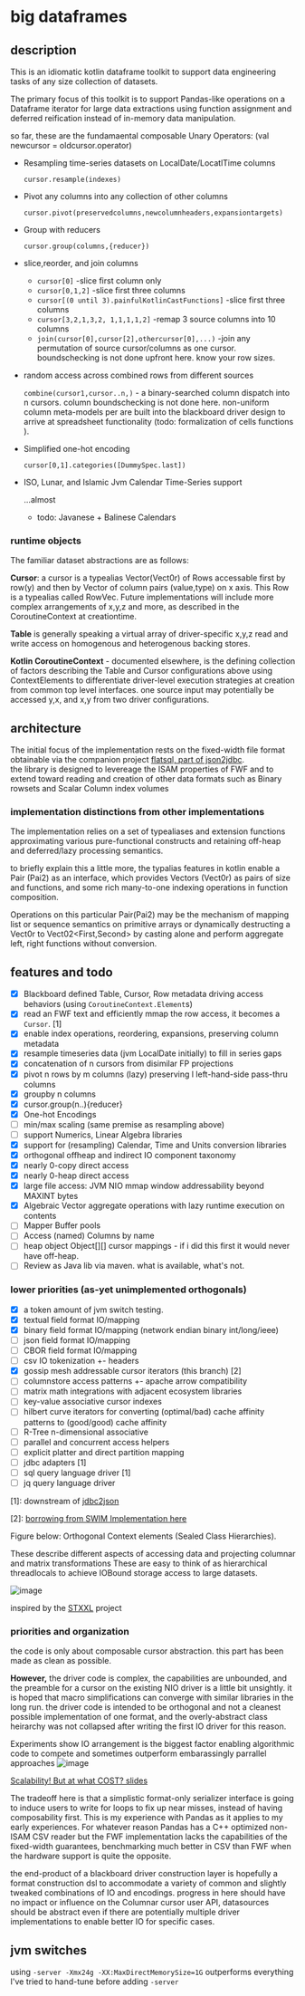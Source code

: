 # big dataframes 

## description

This is an idiomatic kotlin dataframe toolkit to support data engineering 
tasks of any size collection of datasets.

The primary focus of this toolkit is to support Pandas-like operations on a Dataframe iterator for large data 
extractions using function assignment and deferred reification instead of in-memory data manipulation.

so far, these are the fundamaental composable Unary Operators:  (val newcursor = oldcursor.operator) 

 * Resampling time-series datasets on LocalDate/LocatlTime columns
    
    `cursor.resample(indexes)`
 * Pivot any columns into any collection of other columns
    
    `cursor.pivot(preservedcolumns,newcolumnheaders,expansiontargets)`
 * Group with reducers
    
    `cursor.group(columns,{reducer})`
 * slice,reorder, and join columns 
     * `cursor[0]` -slice first column only
     * `cursor[0,1,2]` -slice first three columns
     * `cursor[(0 until 3).painfulKotlinCastFunctions]` -slice first three columns
     * `cursor[3,2,1,3,2, 1,1,1,1,2]` -remap 3 source columns into 10 columns  
     * `join(cursor[0],cursor[2],othercursor[0],...)` -join any permutation of source cursor/columns as one cursor.  boundschecking is not done upfront here.  know your row sizes. 
 * random access across combined rows from different sources
   
     `combine(cursor1,cursor..n,)` - a binary-searched column dispatch into n cursors.  column boundschecking is not done here.  non-uniform column meta-models per are built into the blackboard driver design to arrive at spreadsheet functionality (todo: formalization of cells functions ).
     
     
 * Simplified one-hot encoding
   
   `cursor[0,1].categories([DummySpec.last])`
 * ISO, Lunar, and Islamic Jvm Calendar Time-Series support 
     
      ...almost
      *  todo: Javanese + Balinese Calendars   
 
 
 ###   runtime objects
 
 The familiar dataset abstractions are as follows:
 
 **Cursor**: a cursor is a typealias Vector(Vect0r) of Rows accessable first by row(y) and then by Vector of column 
 pairs (value,type) on x axis.  This Row is a typealias called RowVec.  Future implementations will include more 
 complex arrangements of x,y,z and more, as described in the CoroutineContext at creationtime.
 
 **Table** is generally speaking a virtual array of driver-specific x,y,z read and write access on homogenous and
  heterogenous backing stores.  
 
 **Kotlin CoroutineContext** - documented elsewhere, is the defining collection of factors describing the Table and 
 Cursor configurations above using ContextElements to differentiate driver-level execution strategies at creation from common top 
 level interfaces. one source input may potentially be accessed y,x, and x,y from two driver configurations. 
  
## architecture 

The initial focus of the implementation rests on the fixed-width file format obtainable via the companion project 
[flatsql, part of json2jdbc](https://github.com/jnorthrup/jdbc2json#flatsqlsh).  
the library is designed to levereage the ISAM properties of FWF and to extend toward reading and creation of other
 data formats such as Binary rowsets and Scalar Column index volumes 

 ###   implementation distinctions from other implementations
The implementation relies on a set of typealiases and extension functions approximating various pure-functional 
constructs and retaining off-heap and deferred/lazy processing semantics.

to briefly explain this a  little more, the typalias features in kotlin enable a Pair (Pai2) as an interface, which 
provides Vectors (Vect0r) as pairs of size and functions, and some rich many-to-one indexing operations in
 function composition.

Operations on this particular Pair(Pai2) may be the mechanism of mapping list or sequence semantics on primitive arrays 
or dynamically destructing 
a Vect0r<Pai2> to Vect02<First,Second> by casting alone and perform aggregate left, right functions without conversion.


## features and todo 

  - [X] Blackboard defined Table, Cursor, Row metadata driving access behaviors (using `CoroutineContext.Element`s)
  - [X] read an FWF text and efficiently mmap the row access, it becomes a `Cursor`.  [1]
  - [X] enable index operations, reordering, expansions, preserving column metadata 
  - [X] resample timeseries data (jvm LocalDate initially) to fill in series gaps
  - [X] concatenation of n cursors from disimilar FP projections
  - [X] pivot n rows by m columns (lazy) preserving l left-hand-side pass-thru columns
  - [X] groupby n columns
  - [X] cursor.group(n..){reducer} 
  - [X] One-hot Encodings 
  - [ ] min/max scaling (same premise as resampling above)
  - [ ] support Numerics, Linear Algebra libraries
  - [X] support for (resampling) Calendar, Time and Units conversion libraries
  - [X] orthogonal offheap and indirect IO component taxonomy
  - [X] nearly 0-copy direct access
  - [X] nearly 0-heap direct access
  - [X] large file access: JVM NIO mmap window addressability beyond MAXINT bytes   
  - [X] Algebraic Vector aggregate operations with lazy runtime execution on contents
  - [ ] Mapper Buffer pools 
  - [ ] Access (named) Columns by name 
  - [ ] heap object Object[][] cursor mappings - if i did this first it would never have off-heap.
  - [ ] Review as Java lib via maven.  what is available, what's not.  
 
### lower priorities (as-yet unimplemented orthogonals)
 - [X] a token amount of jvm switch testing.
 - [X] textual field format IO/mapping
 - [X] binary  field format IO/mapping (network endian binary int/long/ieee)
 - [ ] json    field format IO/mapping
 - [ ] CBOR    field format IO/mapping
 - [ ] csv IO tokenization +- headers
 - [x] gossip mesh addressable cursor iterators (this branch) [2]
 - [ ] columnstore access patterns +- apache arrow compatibility
 - [ ] matrix math integrations with adjacent ecosystem libraries
 - [ ] key-value associative cursor indexes
 - [ ] hilbert curve iterators for converting (optimal/bad) cache affinity patterns to (good/good) cache affinity
 - [ ] R-Tree n-dimensional associative
 - [ ] parallel and concurrent access helpers
 - [ ] explicit platter and direct partition mapping
 - [ ] jdbc adapters [1]
 - [ ] sql query language driver [1]
 - [ ] jq query language driver
 
[1]: downstream of [jdbc2json](https://github.com/jnorthrup/jdbc2json)

[2]: [borrowing from SWIM Implementation here](https://github.com/calvin-pietersen/gossip-mesh)

Figure below: Orthogonal Context elements (Sealed Class Hierarchies).
   
These describe different aspects of accessing  data and projecting columnar and matrix transformations 
These are easy to think of as hierarchical threadlocals to achieve IOBound storage access to large datasets. 

![image](https://user-images.githubusercontent.com/73514/71553240-7a838500-2a3e-11ea-8e3e-b85c0602873f.png)

inspired by the [STXXL](https://stxxl.org)  project


### priorities and organization

the code is only about composable cursor abstraction.  this part has been made as clean as possible.

**However,** the driver code is complex, the capabilities are unbounded,
 and the preamble for a cursor on the existing NIO driver  is a little bit unsightly.  it is hoped that macro 
 simplifications can converge with similar libraries in the long run.  the driver code is intended to be orthogonal and
 not a cleanest possible implementation of one format, and the overly-abstract class heirarchy was not collapsed after 
 writing the first IO  driver for this reason.
 
 Experiments show IO arrangement is the biggest factor enabling algorithmic code to compete and 
 sometimes outperform embarassingly parrallel approaches ![image](https://user-images.githubusercontent.com/73514/75646078-eff81580-5c7a-11ea-83b1-44b0dd747619.png) 
 
 [Scalability! But at what COST? slides](https://www.usenix.org/sites/default/files/conference/protected-files/hotos15_slides_mcsherry.pdf)
 
 The tradeoff here is that a simplistic format-only serializer interface is going to induce
 users to write for loops to fix up near misses, instead of having composability first.  This is my experience with 
 Pandas as it applies to my early experiences.  For whatever reason Pandas has a C++ optimized non-ISAM CSV reader but 
 the FWF implementation lacks the capabilities of the fixed-width guarantees, benchmarking much better in CSV than FWF
  when the hardware support is quite the opposite.  
 
the end-product of a blackboard driver construction layer is hopefully a format construction dsl to accommodate a 
variety of common and slightly tweaked combinations of IO and encodings.  progress in here should have no impact or
 influence on the Columnar cursor user API, datasources should be abstract even if there are potentially multiple driver
  implementations to enable better IO for specific cases.
 

## jvm switches

 using  `-server -Xmx24g -XX:MaxDirectMemorySize=1G` outperforms everything I've tried to hand-tune  before adding `-server`
 

